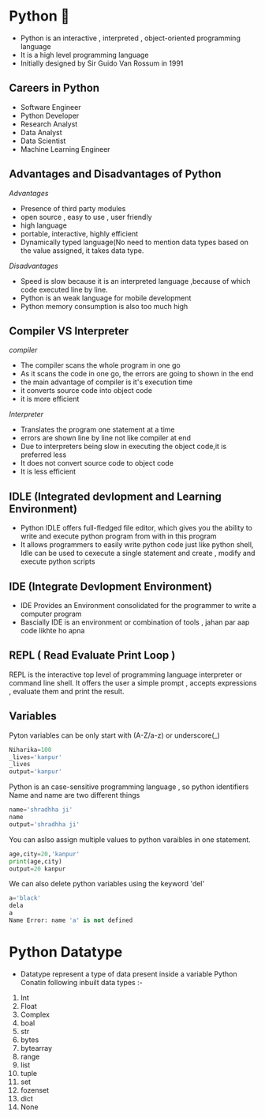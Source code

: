 # Python 🐍
- Python  is an interactive , interpreted , object-oriented programming  language
- It is a high level programming language
- Initially designed by Sir Guido Van Rossum in 1991
## Careers in Python
- Software Engineer
- Python Developer
- Research Analyst
- Data Analyst
- Data Scientist
- Machine Learning Engineer
## Advantages and Disadvantages of Python
*Advantages*
- Presence of third party modules
- open source , easy to use , user friendly
- high language
- portable, interactive, highly efficient
- Dynamically typed language(No need to mention data types based on the value assigned, it takes data type.

*Disadvantages*
- Speed is slow because it is an interpreted language ,because of which code executed line by line.
- Python is an weak language for mobile development
- Python memory consumption is also too much high
## Compiler VS Interpreter
*compiler*
- The compiler scans the whole program in one go
- As it scans the code in one go, the errors are going to shown in the end
- the main advantage of compiler is it's execution time
- it converts source code into object code
- it is more efficient

*Interpreter*
- Translates the program one statement at a time
- errors are shown line by line not like compiler at end
- Due to interpreters being slow in executing the object code,it is preferred less
- It does not convert source code to object code
- It is less efficient
## IDLE (Integrated devlopment and Learning Environment)
- Python IDLE offers full-fledged file editor, which gives you the ability to write and execute python program from with in this program
- It allows programmers to easily write python code just like python shell, Idle can be used to cexecute a single statement and create , modify and execute python scripts
## IDE (Integrate Devlopment Environment)
- IDE Provides an Environment consolidated for the programmer to write a computer program
- Bascially IDE is an environment or combination of tools , jahan par aap code likhte ho apna
## REPL ( Read Evaluate Print Loop )
REPL is the interactive top level of programming language interpreter or command line shell. It offers the user a simple prompt , accepts expressions , evaluate them and print the result.
## Variables
Pyton variables can be only start with (A-Z/a-z) or underscore(_)
```python
Niharika=100
_lives='kanpur'
_lives
output='kanpur'
```
Python is an case-sensitive programming language , so python identifiers Name and name are two different things
```python
name='shradhha ji'
name
output='shradhha ji'
```
You can aslso assign multiple values to python varaibles in one statement.
```python
age,city=20,'kanpur'
print(age,city)
output=20 kanpur
```
We can also delete python variables using the keyword 'del'
```python
a='black'
dela
a
Name Error: name 'a' is not defined
```
# Python Datatype
- Datatype represent a type of data present inside a variable
Python Conatin following inbuilt data types :-
1) Int
2) Float
3) Complex
4) boal
5) str
6) bytes
7) bytearray
8) range
9) list
10) tuple
11) set
12) fozenset
13) dict
14) None

